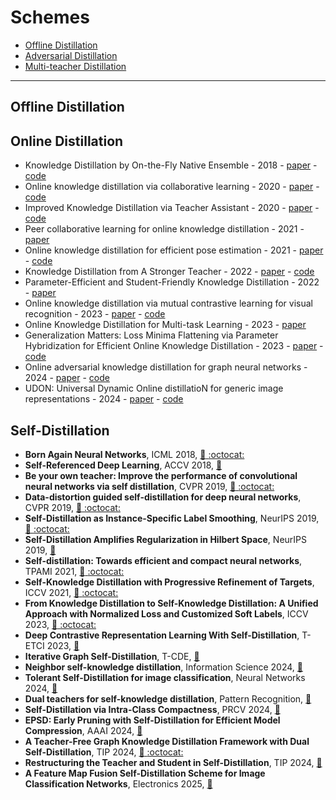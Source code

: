 # Schemes

*  [Offline Distillation](#Offline-Distillation)
*  [Adversarial Distillation](#Online-Distillation)
*  [Multi-teacher Distillation](#Self-Distillation)
---
## Offline Distillation

## Online Distillation

* Knowledge Distillation by On-the-Fly Native Ensemble - 2018 - [paper](https://proceedings.neurips.cc/paper/2018/hash/94ef7214c4a90790186e255304f8fd1f-Abstract.html) - [code](https://github.com/Lan1991Xu/ONE_NeurIPS2018)
* Online knowledge distillation via collaborative learning - 2020 - [paper](http://openaccess.thecvf.com/content_CVPR_2020/html/Guo_Online_Knowledge_Distillation_via_Collaborative_Learning_CVPR_2020_paper.html) - [code](https://github.com/shaoeric/Online-Knowledge-Distillation-via-Collaborative-Learning)
* Improved Knowledge Distillation via Teacher Assistant - 2020 - [paper](https://aaai.org/ojs/index.php/AAAI/article/view/5963/5819) - [code](https://github.com/imirzadeh/Teacher-Assistant-Knowledge-Distillation)
* Peer collaborative learning for online knowledge distillation - 2021 - [paper](https://ojs.aaai.org/index.php/AAAI/article/view/17234)
* Online knowledge distillation for efficient pose estimation - 2021 - [paper](http://openaccess.thecvf.com/content/ICCV2021/html/Li_Online_Knowledge_Distillation_for_Efficient_Pose_Estimation_ICCV_2021_paper.html) - [code](https://github.com/zhengli97/OKDHP)
* Knowledge Distillation from A Stronger Teacher - 2022 - [paper](https://proceedings.neurips.cc/paper_files/paper/2022/hash/da669dfd3c36c93905a17ddba01eef06-Abstract-Conference.html) - [code](https://github.com/hunto/dist_kd)
* Parameter-Efficient and Student-Friendly Knowledge Distillation - 2022 - [paper](https://ieeexplore.ieee.org/abstract/document/10272648/)
* Online knowledge distillation via mutual contrastive learning for visual recognition - 2023 - [paper](https://ieeexplore.ieee.org/abstract/document/10073628/) - [code](https://github.com/winycg/mcl)
* Online Knowledge Distillation for Multi-task Learning - 2023 - [paper](https://openaccess.thecvf.com/content/WACV2023/html/Jacob_Online_Knowledge_Distillation_for_Multi-Task_Learning_WACV_2023_paper.html)
* Generalization Matters: Loss Minima Flattening via Parameter Hybridization
for Efficient Online Knowledge Distillation - 2023 - [paper](http://openaccess.thecvf.com/content/CVPR2023/html/Zhang_Generalization_Matters_Loss_Minima_Flattening_via_Parameter_Hybridization_for_Efficient_CVPR_2023_paper.html) - [code](https://github.com/tianlizhang/okdph)
* Online adversarial knowledge distillation for graph neural networks - 2024 - [paper](https://www.sciencedirect.com/science/article/pii/S0957417423021735) - [code](https://github.com/wangz3066/onlinedistillgcn)
* UDON: Universal Dynamic Online distillatioN for generic image representations - 2024 - [paper](https://arxiv.org/abs/2406.08332) - [code](https://github.com/nikosips/udon)


## Self-Distillation
- **Born Again Neural Networks**, ICML 2018, [ :link: ](https://arxiv.org/abs/1805.04770)[ :octocat: ](https://github.com/nocotan/born_again_neuralnet)
- **Self-Referenced Deep Learning**, ACCV 2018, [ :link: ](https://link.springer.com/chapter/10.1007/978-3-030-20890-5_19?fromPaywallRec=false)
- **Be your own teacher: Improve the performance of convolutional neural networks via self distillation**, CVPR 2019, [ :link: ](https://arxiv.org/abs/1905.08094)[ :octocat: ](https://github.com/luanyunteng/pytorch-be-your-own-teacher)
- **Data-distortion guided self-distillation for deep neural networks**, CVPR 2019, [ :link: ](https://dl.acm.org/doi/10.1609/aaai.v33i01.33015565)[ :octocat: ](https://github.com/youngerous/ddgsd-pytorch)
- **Self-Distillation as Instance-Specific Label Smoothing**, NeurIPS 2019, [ :link: ](https://arxiv.org/abs/2006.05065)[ :octocat: ](https://github.com/ZhiluZhang123/neurips\_2020\_distillation)
- **Self-Distillation Amplifies Regularization in Hilbert Space**, NeurIPS 2019, [ :link: ](https://arxiv.org/abs/2002.05715)
- **Self-distillation: Towards efficient and compact neural networks**, TPAMI 2021, [ :link: ](https://ieeexplore.ieee.org/document/9381661)[ :octocat: ](https://github.com/Frank-Jin54/self_distillation)
- **Self-Knowledge Distillation with Progressive Refinement of Targets**, ICCV 2021, [ :link: ](https://arxiv.org/abs/2006.12000)[ :octocat: ](https://github.com/lgcnsai/PS-KD-Pytorch)
- **From Knowledge Distillation to Self-Knowledge Distillation: A Unified Approach with Normalized Loss and Customized Soft Labels**, ICCV 2023, [ :link: ](https://arxiv.org/abs/2303.13005)[ :octocat: ](https://github.com/yzd-v/cls_KD)
- **Deep Contrastive Representation Learning With Self-Distillation**, T-ETCI 2023, [ :link: ](https://ieeexplore.ieee.org/document/10233880)
- **Iterative Graph Self-Distillation**, T-CDE, [ :link: ](https://arxiv.org/abs/2010.12609)
- **Neighbor self-knowledge distillation**, Information Science 2024, [ :link: ](https://www.sciencedirect.com/science/article/abs/pii/S0020025523014445) 
- **Tolerant Self-Distillation for image classification**, Neural Networks 2024, [ :link: ](https://www.sciencedirect.com/science/article/abs/pii/S0893608024001394)
- **Dual teachers for self-knowledge distillation**, Pattern Recognition, [ :link: ](https://www.sciencedirect.com/science/article/abs/pii/S0031320324001730)
- **Self-Distillation via Intra-Class Compactness**, PRCV 2024, [ :link: ](https://link.springer.com/chapter/10.1007/978-981-97-8487-5_10)
- **EPSD: Early Pruning with Self-Distillation for Efficient Model Compression**, AAAI 2024, [ :link: ](https://arxiv.org/abs/2402.00084)
- **A Teacher-Free Graph Knowledge Distillation Framework with Dual Self-Distillation**, TIP 2024, [ :link: ](https://arxiv.org/abs/2403.03483)[ :octocat: ](https://github.com/LirongWu/TGS)
- **Restructuring the Teacher and Student in Self-Distillation**, TIP 2024, [ :link: ](https://ieeexplore.ieee.org/document/10693311)
- **A Feature Map Fusion Self-Distillation Scheme for Image Classification Networks**, Electronics 2025, [ :link: ](https://www.mdpi.com/2079-9292/14/1/182) 

